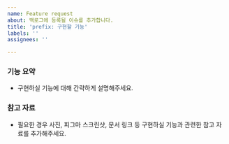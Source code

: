 ```yaml
---
name: Feature request
about: 백로그에 등록될 이슈를 추가합니다.
title: 'prefix: 구현할 기능'
labels: ''
assignees: ''

---
```


### 기능 요약
- 구현하실 기능에 대해 간략하게 설명해주세요.

### 참고 자료
- 필요한 경우 사진, 피그마 스크린샷, 문서 링크 등 구현하실 기능과 관련한 참고 자료를 추가해주세요.

